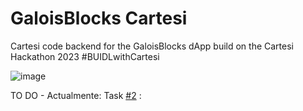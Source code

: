 # GaloisBlocks Cartesi
Cartesi code backend for the GaloisBlocks dApp build on the Cartesi Hackathon 2023 #BUIDLwithCartesi


![image](https://user-images.githubusercontent.com/33973526/231945244-7c48d004-82be-4ce0-babf-f61e6bb3ce0b.png)

TO DO - Actualmente: 
Task [#2](https://github.com/GaloisBlocks/GaloisBlocksCartesi/issues/2) :

